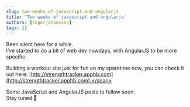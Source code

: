 ```yaml
---
slug: two-weeks-of-javascript-and-angularjs
title: "Two weeks of javascript and angularjs"
authors: [rogerjohansson]
tags: []
---
```

Been silent here for a while.  
I’ve started to do a bit of web dev nowdays, with AngularJS to be more specific.

<!-- truncate -->

Building a workout site just for fun on my sparetime now, you can check it out here: <span style="color:#888888;">[http://strengthtracker.apphb.com](http://strengthtracker.apphb.com).</span>

Some JavaScript and AngularJS posts to follow soon.  
Stay tuned 🙂
